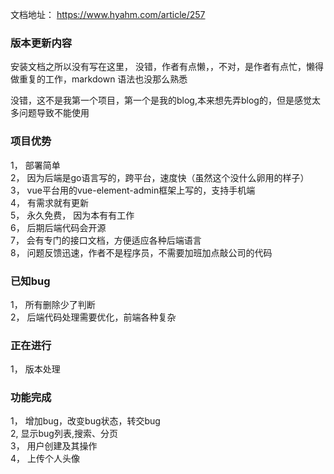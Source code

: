 文档地址： https://www.hyahm.com/article/257  

### 版本更新内容  


安装文档之所以没有写在这里， 没错，作者有点懒，，不对，是作者有点忙，懒得做重复的工作，markdown 语法也没那么熟悉  

没错，这不是我第一个项目，第一个是我的blog,本来想先弄blog的，但是感觉太多问题导致不能使用  

### 项目优势  
 1， 部署简单  
 2， 因为后端是go语言写的，跨平台，速度快（虽然这个没什么卵用的样子）  
 3， vue平台用的vue-element-admin框架上写的，支持手机端  
 4， 有需求就有更新  
 5， 永久免费， 因为本有有工作  
 6， 后期后端代码会开源  
 7， 会有专门的接口文档，方便适应各种后端语言  
 8， 问题反馈迅速，作者不是程序员，不需要加班加点敲公司的代码  
 
###  已知bug  
  1， 所有删除少了判断  
  2， 后端代码处理需要优化，前端各种复杂  
  
###  正在进行  
  1， 版本处理  


###   功能完成  
  1， 增加bug，改变bug状态，转交bug  
  2,  显示bug列表,搜索、分页  
  3， 用户创建及其操作  
  4， 上传个人头像  
  
  
